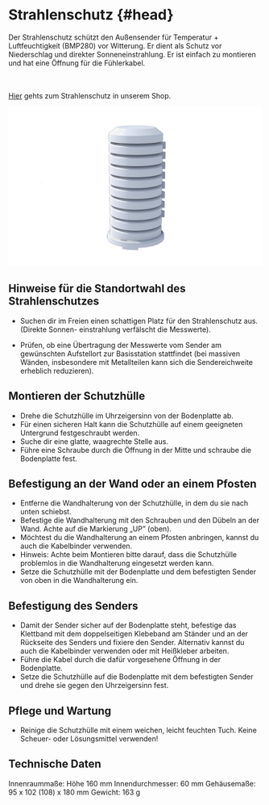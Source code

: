 # Strahlenschutz {#head}
<div class="description">Der Strahlenschutz schützt den Außensender für Temperatur + Luftfeuchtigkeit (BMP280) vor Witterung. Er dient als Schutz vor Niederschlag und direkter Sonneneinstrahlung. Er ist einfach zu montieren und hat eine Öffnung für die Fühlerkabel. </div>

<div class="line">
    <br>
    <br>
</div>

[Hier](https://sensebox.kaufen/product/strahlenschutz) gehts zum Strahlenschutz in unserem Shop.

![Der Strahlenschutz](https://github.com/sensebox/resources/raw/master/gitbook_pictures/meteo.png)

## Hinweise für die Standortwahl des Strahlenschutzes
* Suchen  dir  im  Freien  einen  schattigen  Platz  für  den  Strahlenschutz  aus.  (Direkte  Sonnen-
einstrahlung verfälscht die Messwerte). 

* Prüfen, ob eine Übertragung der Messwerte vom Sender am gewünschten Aufstellort
zur  Basisstation  stattfindet  (bei  massiven  Wänden,  insbesondere  mit  Metallteilen  kann
sich die Sendereichweite erheblich reduzieren). 

## Montieren der Schutzhülle 

* Drehe die Schutzhülle im Uhrzeigersinn von der Bodenplatte ab. 
* Für einen sicheren Halt kann die Schutzhülle auf einem geeigneten Untergrund festgeschraubt werden.
* Suche dir eine glatte, waagrechte Stelle aus.
* Führe eine Schraube durch die Öffnung in der Mitte und schraube die Bodenplatte fest.

## Befestigung an der Wand oder an einem Pfosten
* Entferne die Wandhalterung von der Schutzhülle, in dem du sie nach unten schiebst.
* Befestige die Wandhalterung mit den Schrauben und den Dübeln an der Wand. Achte auf die Markierung „UP” (oben).
* Möchtest du die Wandhalterung an einem Pfosten anbringen, kannst du auch die Kabelbinder verwenden.
* Hinweis: Achte beim Montieren bitte darauf, dass die Schutzhülle problemlos in die Wandhalterung eingesetzt werden kann.
* Setze die Schutzhülle mit der Bodenplatte und dem befestigten Sender von oben in die Wandhalterung ein. 

## Befestigung des Senders
* Damit der Sender sicher auf der Bodenplatte steht, befestige das Klettband mit dem doppelseitigen Klebeband am Ständer und an der Rückseite des Senders und fixiere den Sender. Alternativ kannst du auch die Kabelbinder verwenden oder mit Heißkleber arbeiten.
* Führe die Kabel durch die dafür vorgesehene Öffnung in der Bodenplatte.
* Setze die Schutzhülle auf die Bodenplatte mit dem befestigten Sender und drehe sie gegen den Uhrzeigersinn fest.

## Pflege und Wartung
* Reinige die Schutzhülle mit einem weichen, leicht feuchten Tuch. Keine Scheuer- oder Lösungsmittel verwenden! 

## Technische Daten
Innenraummaße: Höhe 160 mm
Innendurchmesser: 60 mm
Gehäusemaße: 95 x 102 (108) x 180 mm
Gewicht: 163 g 
